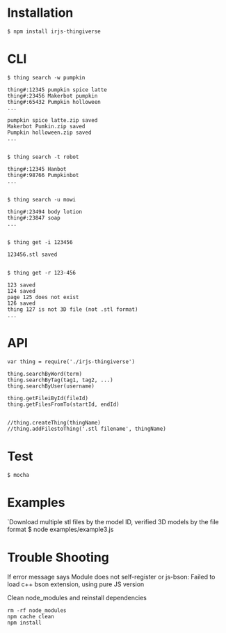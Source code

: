 # Installation

	$ npm install irjs-thingiverse

# CLI

	$ thing search -w pumpkin

	thing#:12345 pumpkin spice latte
	thing#:23456 Makerbot pumpkin
	thing#:65432 Pumpkin holloween 
	...

	pumpkin spice latte.zip saved
	Makerbot Pumkin.zip saved
	Pumpkin holloween.zip saved
	...


	$ thing search -t robot

	thing#:12345 Hanbot
	thing#:98766 Pumpkinbot
	...


	$ thing search -u mowi

	thing#:23494 body lotion
	thing#:23847 soap
	...


	$ thing get -i 123456

	123456.stl saved


	$ thing get -r 123-456

	123 saved
	124 saved
	page 125 does not exist
	126 saved
	thing 127 is not 3D file (not .stl format)
	...


# API

	var thing = require('./irjs-thingiverse')

	thing.searchByWord(term)
	thing.searchByTag(tag1, tag2, ...)
	thing.searchByUser(username)

	thing.getFileiById(fileId)
	thing.getFilesFromTo(startId, endId)


	//thing.createThing(thingName)
	//thing.addFilestoThing('.stl filename', thingName)


# Test

	$ mocha

# Examples
`Download multiple stl files by the model ID, verified 3D models by the file format
	$ node examples/example3.js

# Trouble Shooting
If error message says 
	Module does not self-register
or
	js-bson: Failed to load c++ bson extension, using pure JS version
	
Clean node_modules and reinstall dependencies
	
	rm -rf node_modules
	npm cache clean
	npm install

